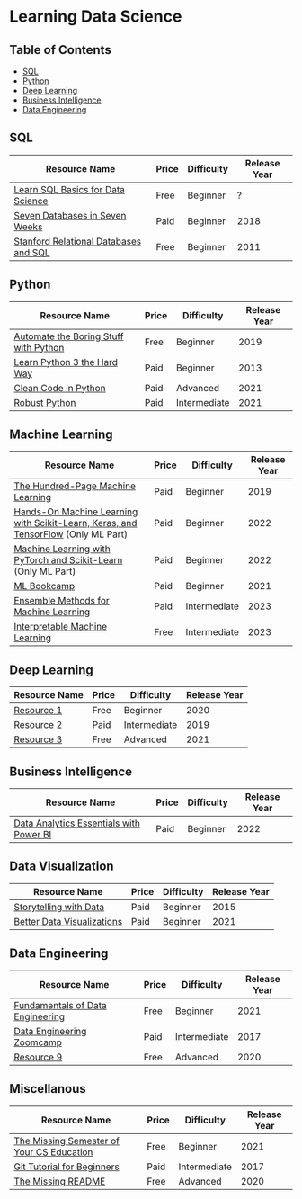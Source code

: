 # Learning Data Science

## Table of Contents

- [SQL](#sql)
- [Python](#python)
- [Deep Learning](#deep-learning)
- [Business Intelligence](#business-intelligence)
- [Data Engineering](#data-engineering)

## SQL

| Resource Name                                                                                               | Price | Difficulty | Release Year |
| ----------------------------------------------------------------------------------------------------------- | ----- | ---------- | ------------ |
| [Learn SQL Basics for Data Science](https://www.coursera.org/specializations/learn-sql-basics-data-science) | Free  | Beginner   | ?            |
| [Seven Databases in Seven Weeks](https://www.oreilly.com/library/view/seven-databases-in/9781680505962/)    | Paid  | Beginner   | 2018         |
| [Stanford Relational Databases and SQL](link-to-resource-3)                                                 | Free  | Beginner   | 2011         |

## Python

| Resource Name                                                                                                                                                                                                                         | Price | Difficulty   | Release Year |
| ------------------------------------------------------------------------------------------------------------------------------------------------------------------------------------------------------------------------------------- | ----- | ------------ | ------------ |
| [Automate the Boring Stuff with Python](https://automatetheboringstuff.com/)                                                                                                                                                          | Free  | Beginner     | 2019         |
| [Learn Python 3 the Hard Way](https://www.amazon.com/gp/product/0134692888/ref=as_li_qf_sp_asin_il_tl?ie=UTF8&tag=lepythhawa-20&camp=1789&creative=9325&linkCode=as2&creativeASIN=0134692888&linkId=9584c3f39e972b770bd16b38594294cf) | Paid  | Beginner     | 2013         |
| [Clean Code in Python](https://www.oreilly.com/library/view/clean-code-in/9781800560215/)                                                                                                                                             | Paid  | Advanced     | 2021         |
| [Robust Python](https://www.oreilly.com/library/view/robust-python/9781098100650/)                                                                                                                                                    | Paid  | Intermediate | 2021         |

## Machine Learning

| Resource Name                                                                                                                                                      | Price | Difficulty   | Release Year |
| ------------------------------------------------------------------------------------------------------------------------------------------------------------------ | ----- | ------------ | ------------ |
| [The Hundred-Page Machine Learning](https://themlbook.com/)                                                                                                        | Paid  | Beginner     | 2019         |
| [Hands-On Machine Learning with Scikit-Learn, Keras, and TensorFlow](https://www.oreilly.com/library/view/hands-on-machine-learning/9781098125967/) (Only ML Part) | Paid  | Beginner     | 2022         |
| [Machine Learning with PyTorch and Scikit-Learn](https://www.packtpub.com/product/machine-learning-with-pytorch-and-scikit-learn/9781801819312) (Only ML Part)     | Paid  | Beginner     | 2022         |
| [ML Bookcamp](https://mlbookcamp.com/)                                                                                                                             | Paid  | Beginner     | 2021         |
| [Ensemble Methods for Machine Learning](https://www.manning.com/books/ensemble-methods-for-machine-learning)                                                       | Paid  | Intermediate | 2023         |
| [Interpretable Machine Learning](https://christophm.github.io/interpretable-ml-book/)                                                                              | Free  | Intermediate | 2023         |

## Deep Learning

| Resource Name                    | Price | Difficulty   | Release Year |
| -------------------------------- | ----- | ------------ | ------------ |
| [Resource 1](link-to-resource-1) | Free  | Beginner     | 2020         |
| [Resource 2](link-to-resource-2) | Paid  | Intermediate | 2019         |
| [Resource 3](link-to-resource-3) | Free  | Advanced     | 2021         |

## Business Intelligence

| Resource Name                                                                                                    | Price | Difficulty | Release Year |
| ---------------------------------------------------------------------------------------------------------------- | ----- | ---------- | ------------ |
| [Data Analytics Essentials with Power BI](https://www.udemy.com/course/data-analytics-essentials-with-power-bi/) | Paid  | Beginner   | 2022         |

## Data Visualization

| Resource Name                                                                             | Price | Difficulty | Release Year |
| ----------------------------------------------------------------------------------------- | ----- | ---------- | ------------ |
| [Storytelling with Data](https://www.storytellingwithdata.com/books)                      | Paid  | Beginner   | 2015         |
| [Better Data Visualizations](https://www.amazon.de/-/en/Jonathan-Schwabish/dp/0231193114) | Paid  | Beginner   | 2021         |

## Data Engineering

| Resource Name                                          | Price | Difficulty   | Release Year |
| ------------------------------------------------------ | ----- | ------------ | ------------ |
| [Fundamentals of Data Engineering](link-to-resource-7) | Free  | Beginner     | 2021         |
| [Data Engineering Zoomcamp](link-to-resource-8)        | Paid  | Intermediate | 2017         |
| [Resource 9](link-to-resource-9)                       | Free  | Advanced     | 2020         |

## Miscellanous

| Resource Name                                                                                | Price | Difficulty   | Release Year |
| -------------------------------------------------------------------------------------------- | ----- | ------------ | ------------ |
| [The Missing Semester of Your CS Education](https://missing.csail.mit.edu/)                  | Free  | Beginner     | 2021         |
| [Git Tutorial for Beginners](https://www.youtube.com/watch?v=8JJ101D3knE)                    | Paid  | Intermediate | 2017         |
| [The Missing README](https://www.oreilly.com/library/view/the-missing-readme/9781098129064/) | Free  | Advanced     | 2020         |
